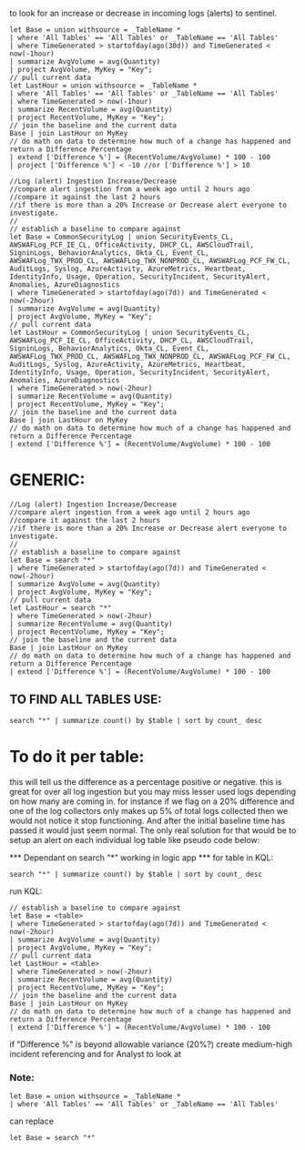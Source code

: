 to look for an increase or decrease in incoming logs (alerts) to sentinel. 

```
let Base = union withsource = _TableName *
| where 'All Tables' == 'All Tables' or _TableName == 'All Tables'
| where TimeGenerated > startofday(ago(30d)) and TimeGenerated < now(-1hour)
| summarize AvgVolume = avg(Quantity)
| project AvgVolume, MyKey = "Key";
// pull current data
let LastHour = union withsource = _TableName *
| where 'All Tables' == 'All Tables' or _TableName == 'All Tables'
| where TimeGenerated > now(-1hour)
| summarize RecentVolume = avg(Quantity)
| project RecentVolume, MyKey = "Key";
// join the baseline and the current data
Base | join LastHour on MyKey
// do math on data to determine how much of a change has happened and return a Difference Percentage
| extend ['Difference %'] = (RecentVolume/AvgVolume) * 100 - 100
| project ['Difference %'] < -10 //or ['Difference %'] > 10
```


```
//Log (alert) Ingestion Increase/Decrease
//compare alert ingestion from a week ago until 2 hours ago
//compare it against the last 2 hours
//if there is more than a 20% Increase or Decrease alert everyone to investigate. 
//
// establish a baseline to compare against 
let Base = CommonSecurityLog | union SecurityEvents_CL, AWSWAFLog_PCF_IE_CL, OfficeActivity, DHCP_CL, AWSCloudTrail, SigninLogs, BehaviorAnalytics, Okta_CL, Event_CL, AWSWAFLog_TWX_PROD_CL, AWSWAFLog_TWX_NONPROD_CL, AWSWAFLog_PCF_FW_CL, AuditLogs, Syslog, AzureActivity, AzureMetrics, Heartbeat, IdentityInfo, Usage, Operation, SecurityIncident, SecurityAlert, Anomalies, AzureDiagnostics
| where TimeGenerated > startofday(ago(7d)) and TimeGenerated < now(-2hour)
| summarize AvgVolume = avg(Quantity)
| project AvgVolume, MyKey = "Key";
// pull current data
let LastHour = CommonSecurityLog | union SecurityEvents_CL, AWSWAFLog_PCF_IE_CL, OfficeActivity, DHCP_CL, AWSCloudTrail, SigninLogs, BehaviorAnalytics, Okta_CL, Event_CL, AWSWAFLog_TWX_PROD_CL, AWSWAFLog_TWX_NONPROD_CL, AWSWAFLog_PCF_FW_CL, AuditLogs, Syslog, AzureActivity, AzureMetrics, Heartbeat, IdentityInfo, Usage, Operation, SecurityIncident, SecurityAlert, Anomalies, AzureDiagnostics
| where TimeGenerated > now(-2hour)
| summarize RecentVolume = avg(Quantity)
| project RecentVolume, MyKey = "Key";
// join the baseline and the current data
Base | join LastHour on MyKey  
// do math on data to determine how much of a change has happened and return a Difference Percentage
| extend ['Difference %'] = (RecentVolume/AvgVolume) * 100 - 100
```



# GENERIC:
```
//Log (alert) Ingestion Increase/Decrease
//compare alert ingestion from a week ago until 2 hours ago
//compare it against the last 2 hours
//if there is more than a 20% Increase or Decrease alert everyone to investigate. 
//
// establish a baseline to compare against 
let Base = search "*"
| where TimeGenerated > startofday(ago(7d)) and TimeGenerated < now(-2hour)
| summarize AvgVolume = avg(Quantity)
| project AvgVolume, MyKey = "Key";
// pull current data
let LastHour = search "*"
| where TimeGenerated > now(-2hour)
| summarize RecentVolume = avg(Quantity)
| project RecentVolume, MyKey = "Key";
// join the baseline and the current data
Base | join LastHour on MyKey  
// do math on data to determine how much of a change has happened and return a Difference Percentage
| extend ['Difference %'] = (RecentVolume/AvgVolume) * 100 - 100
```

## TO FIND ALL TABLES USE:
```
search "*" | summarize count() by $table | sort by count_ desc
```



# To do it per table:
this will tell us the difference as a percentage positive or negative. this is great for over all log ingestion but you may miss lesser used logs depending on how many are coming in. for instance if we flag on a 20% difference and one of the log collectors only makes up 5% of total logs collected then we would not notice it stop functioning. And after the initial baseline time has passed it would just seem normal. The only real solution for that would be to setup an alert on each individual log table like pseudo code below:

*** Dependant on search "*" working in logic app ***
for table in KQL: 

```
search "*" | summarize count() by $table | sort by count_ desc
```

run KQL:
```
// establish a baseline to compare against 
let Base = <table>
| where TimeGenerated > startofday(ago(7d)) and TimeGenerated < now(-2hour)
| summarize AvgVolume = avg(Quantity)
| project AvgVolume, MyKey = "Key";
// pull current data
let LastHour = <table>
| where TimeGenerated > now(-2hour)
| summarize RecentVolume = avg(Quantity)
| project RecentVolume, MyKey = "Key";
// join the baseline and the current data
Base | join LastHour on MyKey  
// do math on data to determine how much of a change has happened and return a Difference Percentage
| extend ['Difference %'] = (RecentVolume/AvgVolume) * 100 - 100
```
if "Difference %" is beyond allowable variance (20%?) 
create medium-high incident referencing <table> and <workspace> for Analyst to look at


### Note: 
```
let Base = union withsource = _TableName *
| where 'All Tables' == 'All Tables' or _TableName == 'All Tables'
```
can replace 
```
let Base = search "*"
```
